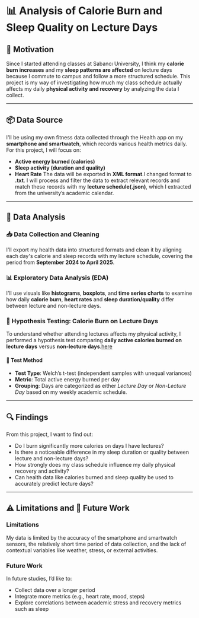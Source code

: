 # 📊 Analysis of Calorie Burn and Sleep Quality on Lecture Days

## 🧠 Motivation
Since I started attending classes at Sabancı University, I think my **calorie burn increases** and my **sleep patterns are affected** on lecture days because I commute to campus and follow a more structured schedule. This project is my way of investigating how much my class schedule actually affects my daily **physical activity and recovery** by analyzing the data I collect.

---

## 📦 Data Source
I'll be using my own fitness data collected through the Health app on my **smartphone and smartwatch**, which records various health metrics daily. For this project, I will focus on:
- **Active energy burned (calories)**
- **Sleep activity (duration and quality)**
- **Heart Rate**
The data will be exported in **XML format**.I changed format to **.txt**. I will process and filter the data to extract relevant records and match these records with my **lecture schedule(.json)**, which I extracted from the university’s academic calendar.

---

## 🔬 Data Analysis

### 📥 Data Collection and Cleaning
I'll export my health data into structured formats and clean it by aligning each day's calorie and sleep records with my lecture schedule, covering the period from **September 2024 to April 2025**.

### 📊 Exploratory Data Analysis (EDA)
I'll use visuals like **histograms**, **boxplots**, and **time series charts** to examine how daily **calorie burn**, **heart rates** and **sleep duration/quality** differ between lecture and non-lecture days.

### 🧪 Hypothesis Testing: Calorie Burn on Lecture Days

To understand whether attending lectures affects my physical activity, I performed a hypothesis test comparing **daily active calories burned on lecture days** versus **non-lecture days**.[here](./HypothesisTesting/hypo.py)

#### 🧬 Test Method
- **Test Type**: Welch’s t-test (independent samples with unequal variances)
- **Metric**: Total active energy burned per day
- **Grouping**: Days are categorized as either *Lecture Day* or *Non-Lecture Day* based on my weekly academic schedule.

---

## 🔍 Findings

From this project, I want to find out:

- Do I burn significantly more calories on days I have lectures?
- Is there a noticeable difference in my sleep duration or quality between lecture and non-lecture days?
- How strongly does my class schedule influence my daily physical recovery and activity?
- Can health data like calories burned and sleep quality be used to accurately predict lecture days?

---

## ⚠️ Limitations and 🔮 Future Work

### Limitations
My data is limited by the accuracy of the smartphone and smartwatch sensors, the relatively short time period of data collection, and the lack of contextual variables like weather, stress, or external activities.

### Future Work
In future studies, I’d like to:
- Collect data over a longer period
- Integrate more metrics (e.g., heart rate, mood, steps)
- Explore correlations between academic stress and recovery metrics such as sleep
